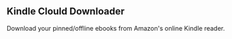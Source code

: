 ## Kindle Clould Downloader

Download your pinned/offline ebooks from Amazon's online Kindle reader.
